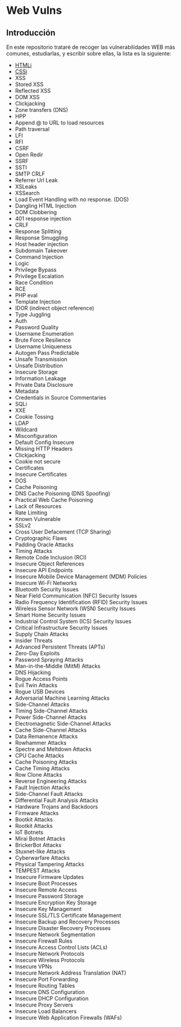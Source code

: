 # Web Vulns

## Introducción
En este repositorio trataré de recoger las vulnerabilidades WEB más comunes, estudiarlas, y escribir sobre ellas, la lista es la siguiente:

- [HTMLi](./HTMLi/)
- [CSSi](./CSSi/)
- XSS
- Stored XSS
- Reflected XSS
- DOM XSS
- Clickjacking
- Zone transfers (DNS)
- HPP
- Append @ to URL to load resources
- Path traversal
- LFI
- RFI
- CSRF
- Open Redir
- SSRF
- SSTI
- SMTP CRLF
- Referrer Url Leak
- XSLeaks
- XSSearch
- Load Event Handling with no response. (DOS)
- Dangling HTML Injection
- DOM Clobbering
- 401 response injection
- CRLF
- Response Splitting
- Response Smuggling
- Host header injection
- Subdomain Takeover
- Command Injection
- Logic
- Privilege Bypass
- Privilege Escalation
- Race Condition
- RCE
- PHP eval
- Template Injection
- IDOR (indirect object reference)
- Type Juggling
- Auth
- Password Quality
- Username Enumeration
- Brute Force Resilience
- Username Uniqueness
- Autogen Pass Predictable
- Unsafe Transmission
- Unsafe Distribution
- Insecure Storage
- Information Leakage
- Private Data Disclosure
- Metadata
- Credentials in Source Commentaries
- SQLi
- XXE
- Cookie Tossing
- LDAP
- Wildcard
- Misconfiguration
- Default Config Insecure
- Missing HTTP Headers
- Clickjacking
- Cookie not secure
- Certificates
- Insecure Certificates
- DOS
- Cache Poisoning
- DNS Cache Poisoning (DNS Spoofing)
- Practical Web Cache Poisoning
- Lack of Resources
- Rate Limiting
- Known Vulnerable
- SSLv2
- Cross User Defacement (TCP Sharing)
- Cryptographic Flaws
- Padding Oracle Attacks
- Timing Attacks
- Remote Code Inclusion (RCI)
- Insecure Object References
- Insecure API Endpoints
- Insecure Mobile Device Management (MDM) Policies
- Insecure Wi-Fi Networks
- Bluetooth Security Issues
- Near Field Communication (NFC) Security Issues
- Radio Frequency Identification (RFID) Security Issues
- Wireless Sensor Network (WSN) Security Issues
- Smart Home Security Issues
- Industrial Control System (ICS) Security Issues
- Critical Infrastructure Security Issues
- Supply Chain Attacks
- Insider Threats
- Advanced Persistent Threats (APTs)
- Zero-Day Exploits
- Password Spraying Attacks
- Man-in-the-Middle (MitM) Attacks
- DNS Hijacking
- Rogue Access Points
- Evil Twin Attacks
- Rogue USB Devices
- Adversarial Machine Learning Attacks
- Side-Channel Attacks
- Timing Side-Channel Attacks
- Power Side-Channel Attacks
- Electromagnetic Side-Channel Attacks
- Cache Side-Channel Attacks
- Data Remanence Attacks
- Rowhammer Attacks
- Spectre and Meltdown Attacks
- CPU Cache Attacks
- Cache Poisoning Attacks
- Cache Timing Attacks
- Row Clone Attacks
- Reverse Engineering Attacks
- Fault Injection Attacks
- Side-Channel Fault Attacks
- Differential Fault Analysis Attacks
- Hardware Trojans and Backdoors
- Firmware Attacks
- Bootkit Attacks
- Rootkit Attacks
- IoT Botnets
- Mirai Botnet Attacks
- BrickerBot Attacks
- Stuxnet-like Attacks
- Cyberwarfare Attacks
- Physical Tampering Attacks
- TEMPEST Attacks
- Insecure Firmware Updates
- Insecure Boot Processes
- Insecure Remote Access
- Insecure Password Storage
- Insecure Encryption Key Storage
- Insecure Key Management
- Insecure SSL/TLS Certificate Management
- Insecure Backup and Recovery Processes
- Insecure Disaster Recovery Processes
- Insecure Network Segmentation
- Insecure Firewall Rules
- Insecure Access Control Lists (ACLs)
- Insecure Network Protocols
- Insecure Wireless Protocols
- Insecure VPNs
- Insecure Network Address Translation (NAT)
- Insecure Port Forwarding
- Insecure Routing Tables
- Insecure DNS Configuration
- Insecure DHCP Configuration
- Insecure Proxy Servers
- Insecure Load Balancers
- Insecure Web Application Firewalls (WAFs)

